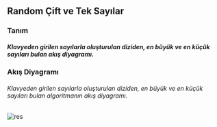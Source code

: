 ## Random Çift ve Tek Sayılar

### Tanım
##### Klavyeden girilen sayılarla oluşturulan diziden, en büyük ve en küçük sayıları bulan akış diyagramı.

### Akış Diyagramı
###### Klavyeden girilen sayılarla oluşturulan diziden, en büyük ve en küçük sayıları bulan  algoritmanın akış diyagramı.

![res](https://user-images.githubusercontent.com/25087769/77692106-13cb2480-6fb7-11ea-9ddd-c2a0980a1936.png)








